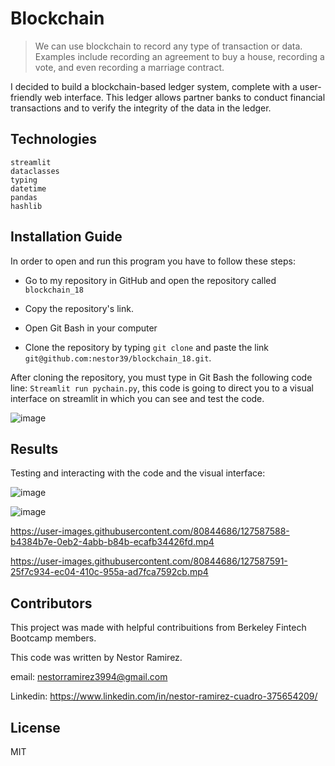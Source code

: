 # Blockchain

> We can use blockchain to record any type of transaction or data. Examples include recording an agreement to buy a house, recording a vote, and even recording a marriage contract.

I decided to build a blockchain-based ledger system, complete with a user-friendly web interface. This ledger allows partner banks to conduct financial transactions and to verify the integrity of the data in the ledger.


## Technologies

```
streamlit
dataclasses
typing
datetime
pandas
hashlib
```

## Installation Guide
In order to open and run this program you have to follow these steps:

* Go to my repository in GitHub and open the repository called ```blockchain_18```

* Copy the repository's link.

* Open Git Bash in your computer 

* Clone the repository by typing ```git clone``` and paste the link ```git@github.com:nestor39/blockchain_18.git```.

After cloning the repository, you  must type in Git Bash the following code line: ```Streamlit run pychain.py```, this code is going to direct you to a visual interface on streamlit in which you can see and test the code.

![image](https://user-images.githubusercontent.com/80844686/127586734-e4c166af-636a-450b-b592-5bd03837deca.png)


## Results
Testing and interacting with the code and the visual interface:

![image](https://user-images.githubusercontent.com/80844686/127587645-6b18586c-c5c5-439a-94c7-4f8dbba48b30.png)


![image](https://user-images.githubusercontent.com/80844686/127586833-dbc3980e-1624-4a48-a06e-e1dafc92cb19.png)



https://user-images.githubusercontent.com/80844686/127587588-b4384b7e-0eb2-4abb-b84b-ecafb34426fd.mp4



https://user-images.githubusercontent.com/80844686/127587591-25f7c934-ec04-410c-955a-ad7fca7592cb.mp4


## Contributors

This project was made with helpful contribuitions from Berkeley Fintech Bootcamp members. 

This code was written by Nestor Ramirez.

email: nestorramirez3994@gmail.com

Linkedin: https://www.linkedin.com/in/nestor-ramirez-cuadro-375654209/


## License
MIT
